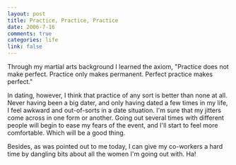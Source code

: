 ```yaml
--- 
layout: post
title: Practice, Practice, Practice
date: 2006-7-16
comments: true
categories: life
link: false
---
```

Through my martial arts background I learned the axiom, "Practice does not make perfect. Practice only makes permanent. Perfect practice makes perfect."

In dating, however, I think that practice of any sort is better than none at all. Never having been a big dater, and only having dated a few times in my life, I feel awkward and out-of-sorts in a date situation. I'm sure that my jitters come across in one form or another. Going out several times with different people will begin to ease my fears of the event, and I'll start to feel more comfortable. Which will be a good thing.

Besides, as was pointed out to me today, I can give my co-workers a hard time by dangling bits about all the women I'm going out with. Ha!
